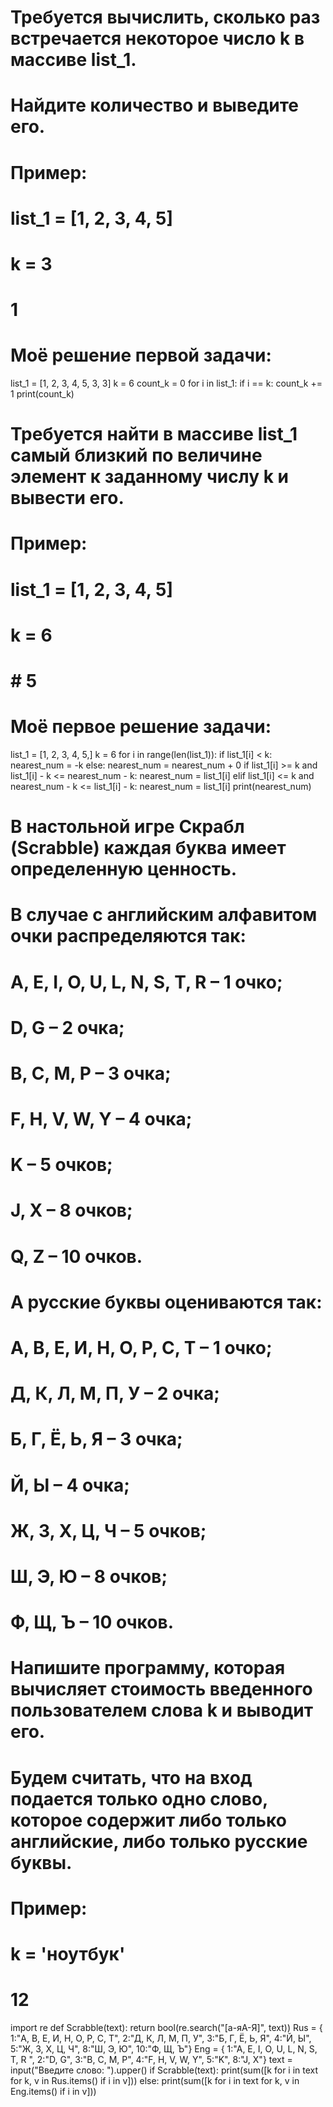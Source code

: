# Требуется вычислить, сколько раз встречается некоторое число k в массиве list_1.

# Найдите количество и выведите его.

# Пример:
# list_1 = [1, 2, 3, 4, 5]
# k = 3
# 1
# Моё решение первой задачи:


list_1 = [1, 2, 3, 4, 5, 3, 3]
k = 6
count_k = 0
for i in list_1:
    if i == k:
        count_k += 1
print(count_k)




# Требуется найти в массиве list_1 самый близкий по величине элемент к заданному числу k и вывести его.

# Пример:
# list_1 = [1, 2, 3, 4, 5]
# k = 6
# # 5
# Моё первое решение задачи:

list_1 = [1, 2, 3, 4, 5,]
k = 6
for i in range(len(list_1)):
    if list_1[i] < k:
        nearest_num = -k
    else:
        nearest_num = nearest_num + 0
    if list_1[i] >= k and list_1[i] - k <= nearest_num - k:
        nearest_num = list_1[i]
    elif list_1[i] <= k and nearest_num - k <= list_1[i] - k:
        nearest_num = list_1[i]
print(nearest_num)




# В настольной игре Скрабл (Scrabble) каждая буква имеет определенную ценность.
# В случае с английским алфавитом очки распределяются так:
# A, E, I, O, U, L, N, S, T, R – 1 очко;
# D, G – 2 очка;
# B, C, M, P – 3 очка;
# F, H, V, W, Y – 4 очка;
# K – 5 очков;
# J, X – 8 очков;
# Q, Z – 10 очков.
# А русские буквы оцениваются так:
# А, В, Е, И, Н, О, Р, С, Т – 1 очко;
# Д, К, Л, М, П, У – 2 очка;
# Б, Г, Ё, Ь, Я – 3 очка;
# Й, Ы – 4 очка;
# Ж, З, Х, Ц, Ч – 5 очков;
# Ш, Э, Ю – 8 очков;
# Ф, Щ, Ъ – 10 очков.
# Напишите программу, которая вычисляет стоимость введенного пользователем слова k и выводит его. 
# Будем считать, что на вход подается только одно слово, которое содержит либо только английские, либо только русские буквы.
# Пример:
# k = 'ноутбук'
# 12


import re
def Scrabble(text):
	return bool(re.search("[а-яА-Я]", text))
Rus = { 1:"А, В, Е, И, Н, О, Р, С, Т",
      	2:"Д, К, Л, М, П, У",
        3:"Б, Г, Ё, Ь, Я",
        4:"Й, Ы",
        5:"Ж, З, Х, Ц, Ч",
        8:"Ш, Э, Ю",
        10:"Ф, Щ, Ъ"}
Eng = { 1:"A, E, I, O, U, L, N, S, T, R ",
        2:"D, G",
        3:"B, C, M, P",
        4:"F, H, V, W, Y",
        5:"K",
        8:"J, X"}
text = input("Введите слово: ").upper()
if Scrabble(text):
	print(sum([k for i in text for k, v in Rus.items() if i in v]))
else:
	print(sum([k for i in text for k, v in Eng.items() if i in v]))